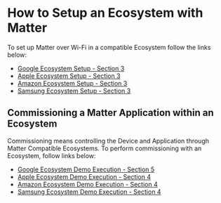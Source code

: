 # How to Setup an Ecosystem with Matter

To set up Matter over Wi-Fi in a compatible Ecosystem follow the links below:

- [Google Ecosystem Setup - Section 3](./google-ecosystem-setup.md)
- [Apple Ecosystem Setup - Section 3](./apple-ecosystem-setup.md)
- [Amazon Ecosystem Setup - Section 3](./amazon-ecosystem-setup.md)
- [Samsung Ecosystem Setup - Section 3](./samsung-ecosystem-setup.md)

## Commissioning a Matter Application within an Ecosystem

Commissioning means controlling the Device and Application through Matter Compatible Ecosystems. To perform commissioning with an Ecosystem, follow links below:

- [Google Ecosystem Demo Execution - Section 5](./google-ecosystem-setup.md)
- [Apple Ecosystem Demo Execution - Section 4](./apple-ecosystem-setup.md)
- [Amazon Ecosystem Demo Execution - Section 4](./amazon-ecosystem-setup.md)
- [Samsung Ecosystem Demo Execution - Section 4](./samsung-ecosystem-setup.md)
  